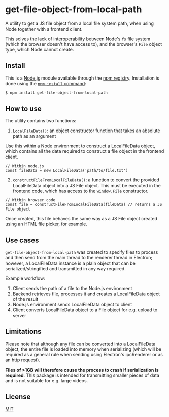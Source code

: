 # get-file-object-from-local-path

A utility to get a JS file object from a local file system path, when using Node together with a frontend client.

This solves the lack of interoperability between Node's `fs` file system (which the browser doesn't have access to), and the browser's `File` object type, which Node cannot create.

## Install

This is a [Node.js](https://nodejs.org/en/) module available through the
[npm registry](https://www.npmjs.com/). Installation is done using the
[`npm install` command](https://docs.npmjs.com/getting-started/installing-npm-packages-locally):

```sh
$ npm install get-file-object-from-local-path
```

## How to use

The utility contains two functions:
1. `LocalFileData()`: an object constructor function that takes an absolute path as an argument

Use this within a Node environment to construct a LocalFileData object, which contains all the data required to construct a file object in the frontend client.

```
// Within node.js
const fileData = new LocalFileData('path/to/file.txt')
```

2. `constructFileFromLocalFileData()`: a function to convert the provided LocalFileData object into a JS File object. This must be executed in the frontend code, which has access to the `window.File` constructor.

```
// Within browser code
const file = constructFileFromLocalFileData(fileData) // returns a JS File object
```

Once created, this file behaves the same way as a JS File object created using an HTML file picker, for example.

## Use cases

`get-file-object-from-local-path` was created to specify files to process and then send from the main thread to the renderer thread in Electron; however, a LocalFileData instance is a plain object that can be serialized/stringified and transmitted in any way required.

Example workflow:
1. Client sends the path of a file to the Node.js environment
2. Backend retrieves file, processes it and creates a LocalFileData object of the result
3. Node.js environment sends LocalFileData object to client
4. Client converts LocalFileData object to a File object for e.g. upload to server

## Limitations

Please note that although any file can be converted into a LocalFileData object, the entire file is loaded into memory when serializing (which will be required as a general rule when sending using Electron's ipcRenderer or as an http request).

**Files of >1GB will therefore cause the process to crash if serialization is required**. This package is intended for transmitting smaller pieces of data and is not suitable for e.g. large videos.

## License

[MIT](LICENSE)
